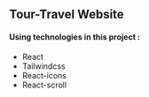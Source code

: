## Tour-Travel Website
#### Using technologies in this project :
* React
* Tailwindcss
* React-icons
* React-scroll

